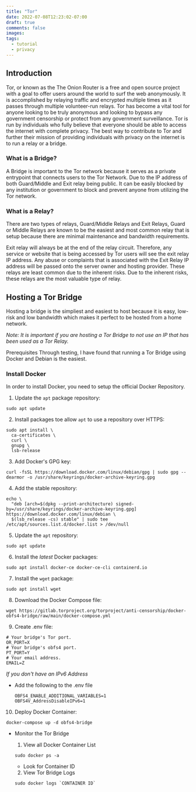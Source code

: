 ```yaml
---
title: "Tor"
date: 2022-07-08T12:23:02-07:00
draft: true
comments: false
images:
tags: 
  - tutorial
  - privacy
---
```

## Introduction
Tor, or known as the The Onion Router is a free and open source project with a goal to offer users around the world to surf the web anonymously. It is accomplished by relaying traffic and encrypted multiple times as it passes through multiple volunteer-run relays. 
Tor has become a vital tool for anyone looking to be truly anonymous and looking to bypass any government censorship or protect from any government surveillance. Tor is run by individuals who fully believe that everyone should be able to access the internet with complete privacy.
The best way to contribute to Tor and further their mission of providing individuals with privacy on the internet is to run a relay or a bridge.

###  What is a Bridge?
A Bridge is important to the Tor network because it serves as a private entrypoint that connects users to the Tor Network. Due to the IP address of both Guard/Middle and Exit relay being public. It can be easily blocked by any institution or government to block and prevent anyone from utilizing the Tor network. 

### What is a Relay?
There are two types of relays, Guard/Middle Relays and Exit Relays, Guard or Middle Relays are known to be the easiest and most common relay that is setup because there are minimal maintenance and bandwidth requirements.

Exit relay will always be at the end of the relay circuit. Therefore, any service or website that is being accessed by Tor users will see the exit relay IP address. Any abuse or complaints that is associated with the Exit Relay IP address will be passed onto the server owner and hosting provider. These relays are least common due to the inherent risks. Due to the inherent risks, these relays are the most valuable type of relay.

## Hosting a Tor Bridge
Hosting a bridge is the simpliest and easiest to host because it is easy, low-risk and low bandwidth which makes it perfect to be hosted from a home network.

*Note: It is important if you are hosting a Tor Bridge to not use an IP that has been used as a Tor Relay.* 


Prerequisites
Through testing, I have found that running a Tor Bridge using Docker and Debian is the easiest. 

### **Install Docker**
  In order to install Docker, you need to setup the official Docker Repository.

  1. Update the `apt` package repository:
  ```
  sudo apt update
  ```
  2. Install packages toe allow `apt` to use a repository over HTTPS:
  ```
  sudo apt install \
    ca-certificates \
    curl \
    gnupg \
    lsb-release
  ```
  3. Add Docker's GPG key:
  ```
  curl -fsSL https://download.docker.com/linux/debian/gpg | sudo gpg --dearmor -o /usr/share/keyrings/docker-archive-keyring.gpg
  ```
  4. Add the stable repository:
  ```
  echo \
    "deb [arch=$(dpkg --print-architecture) signed-by=/usr/share/keyrings/docker-archive-keyring.gpg] https://download.docker.com/linux/debian \
    $(lsb_release -cs) stable" | sudo tee /etc/apt/sources.list.d/docker.list > /dev/null
  ```
  5. Update the `apt` repository:
  ```
  sudo apt update
  ```
  6. Install the *latest* Docker packages:
  ```
  sudo apt install docker-ce docker-ce-cli containerd.io
  ```
  7. Install the `wget` package:
  ```
  sudo apt install wget 
  ```
  8. Download the Docker Compose file:
  ``` 
  wget https://gitlab.torproject.org/torproject/anti-censorship/docker-obfs4-bridge/raw/main/docker-compose.yml 
  ```
  9. Create .env file:
   ```
  # Your bridge's Tor port.
  OR_PORT=X
  # Your bridge's obfs4 port.
  PT_PORT=Y
  # Your email address.
  EMAIL=Z
  ```
  *If you don't have an IPv6 Address* 
  - Add the following to the .env file
    ```  
    OBFS4_ENABLE_ADDITIONAL_VARIABLES=1
    OBFS4V_AddressDisableIPv6=1
    ```

  10. Deploy Docker Container: 
  ```
  docker-compose up -d obfs4-bridge
  ```


  - Monitor the Tor Bridge

    1. View all Docker Container List 
    ```
    sudo docker ps -a
    ```
    - Look for Container ID

    2. View Tor Bridge Logs
    ```
    sudo docker logs `CONTAINER ID`
    ```






